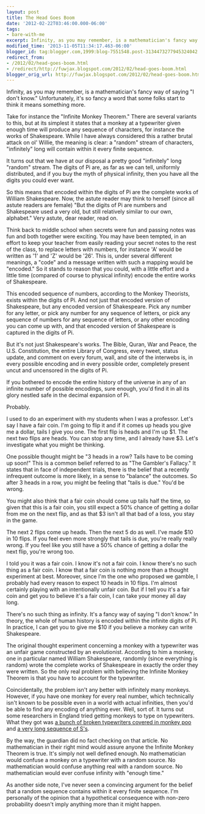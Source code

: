 ```yaml
---
layout: post
title: The Head Goes Boom
date: '2012-02-22T03:46:00.000-06:00'
tags: 
- bare-with-me
excerpt: Infinity, as you may remember, is a mathematician's fancy way of saying "I don't know."
modified_time: '2013-11-05T11:34:17.463-06:00'
blogger_id: tag:blogger.com,1999:blog-7551548.post-3134473277945324042
redirect_from: 
- /2012/02/head-goes-boom.html
- /redirect/http://fuwjax.blogspot.com/2012/02/head-goes-boom.html
blogger_orig_url: http://fuwjax.blogspot.com/2012/02/head-goes-boom.html
---
```


Infinity, as you may remember, is a mathematician's fancy way of saying "I don't know." Unfortunately, it's so fancy a word that some folks start to think it means something more.

Take for instance the "Infinite Monkey Theorem." There are several variants to this, but at its simplest it states that a monkey at a typewriter given enough time will produce any sequence of characters, for instance the works of Shakespeare. While I have always considered this a rather brutal attack on ol' Willie, the meaning is clear: a "random" stream of characters, "infinitely" long will contain within it every finite sequence.

It turns out that we have at our disposal a pretty good "infinitely" long "random" stream. The digits of Pi are, as far as we can tell, uniformly distributed, and if you buy the myth of physical infinity, then you have all the digits you could ever want.

So this means that encoded within the digits of Pi are the complete works of William Shakespeare. Now, the astute reader may think to herself (since all astute readers are female) "But the digits of Pi are numbers and Shakespeare used a very old, but still relatively similar to our own, alphabet." Very astute, dear reader, read on.

Think back to middle school when secrets were fun and passing notes was fun and both together were exciting. You may have been tempted, in an effort to keep your teacher from easily reading your secret notes to the rest of the class, to replace letters with numbers, for instance 'A' would be written as '1' and 'Z' would be '26'. This is, under several different meanings, a "code" and a message written with such a mapping would be "encoded." So it stands to reason that you could, with a little effort and a little time (compared of course to physical infinity) encode the entire works of Shakespeare.

This encoded sequence of numbers, according to the Monkey Theorists, exists within the digits of Pi. And not just that encoded version of Shakespeare, but any encoded version of Shakespeare. Pick any number for any letter, or pick any number for any sequence of letters, or pick any sequence of numbers for any sequence of letters, or any other encoding you can come up with, and that encoded version of Shakespeare is captured in the digits of Pi.

But it's not just Shakespeare's works. The Bible, Quran, War and Peace, the U.S. Constitution, the entire Library of Congress, every tweet, status update, and comment on every forum, wall, and site of the interwebs is, in every possible encoding and in every possible order, completely present uncut and uncensored in the digits of Pi.

If you bothered to encode the entire history of the universe in any of an infinite number of possible encodings, sure enough, you'd find it in all its glory nestled safe in the decimal expansion of Pi.

Probably.

I used to do an experiment with my students when I was a professor. Let's say I have a fair coin. I'm going to flip it and if it comes up heads you give me a dollar, tails I give you one. The first flip is heads and I'm up $1. The next two flips are heads. You can stop any time, and I already have $3. Let's investigate what you might be thinking.

One possible thought might be "3 heads in a row? Tails have to be coming up soon!" This is a common belief referred to as "The Gambler's Fallacy." It states that in face of independent trials, there is the belief that a recently infrequent outcome is more likely, in a sense to "balance" the outcomes. So after 3 heads in a row, you might be feeling that "tails is due." You'd be wrong.

You might also think that a fair coin should come up tails half the time, so given that this is a fair coin, you still expect a 50% chance of getting a dollar from me on the next flip, and as that $3 isn't all that bad of a loss, you stay in the game.

The next 2 flips come up heads. Then the next 5 do as well. I've made $10 in 10 flips. If you feel even more strongly that tails is due, you're really really wrong. If you feel like you still have a 50% chance of getting a dollar the next flip, you're wrong too.

I told you it was a fair coin. I know it's not a fair coin. I know there's no such thing as a fair coin. I know that a fair coin is nothing more than a thought experiment at best. Moreover, since I'm the one who proposed we gamble, I probably had every reason to expect 10 heads in 10 flips. I'm almost certainly playing with an intentionally unfair coin. But if I tell you it's a fair coin and get you to believe it's a fair coin, I can take your money all day long.

There's no such thing as infinity. It's a fancy way of saying "I don't know." In theory, the whole of human history is encoded within the infinite digits of Pi. In practice, I can get you to give me $10 if you believe a monkey can write Shakespeare.

The original thought experiment concerning a monkey with a typewriter was an unfair game constructed by an evolutionist. According to him a monkey, one in particular named William Shakespeare, randomly (since everything is random) wrote the complete works of Shakespeare in exactly the order they were written. So the only real problem with believing the Infinite Monkey Theorem is that you have to account for the typewriter.

Coincidentally, the problem isn't any better with infinitely many monkeys. However, if you have one monkey for every real number, which technically isn't known to be possible even in a world with actual infinities, then you'd be able to find any encoding of anything ever. Well, sort of. It turns out some researchers in England tried getting monkeys to type on typewriters. What they got was [a bunch of broken typewriters covered in monkey poo](http://www.theguardian.com/uk/2003/may/09/science.arts) and [a very long sequence of S's](http://notesonshakespearesmonkeys.blogspot.com/2013/04/notes-towards-complete-works-of.html).

By the way, the guardian did no fact checking on that article. No mathematician in their right mind would assure anyone the Infinite Monkey Theorem is true. It's simply not well defined enough. No mathematician would confuse a monkey on a typewriter with a random source. No mathematician would confuse anything real with a random source. No mathematician would ever confuse infinity with "enough time."

As another side note, I've never seen a convincing argument for the belief that a random sequence contains within it every finite sequence. I'm personally of the opinion that a hypothetical consequence with non-zero probability doesn't imply anything more than it might happen.